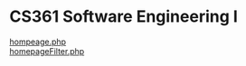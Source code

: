 CS361 Software Engineering I
=====
<a href ="http://web.engr.oregonstate.edu/~phommata/cs361/homepage.php">hompeage.php</a><br/>
<a href ="http://web.engr.oregonstate.edu/~phommata/cs361/homepageFilter.php">homepageFilter.php</a>

